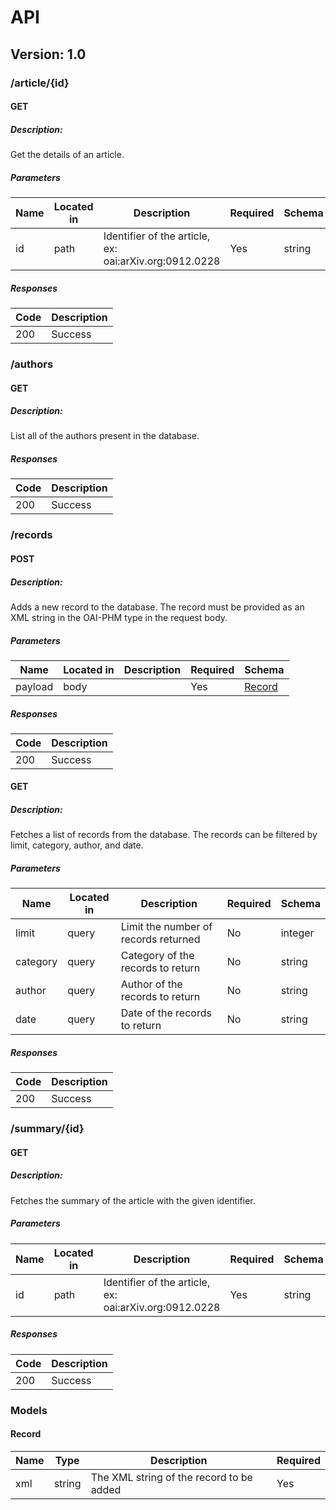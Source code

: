 # API
## Version: 1.0

### /article/{id}

#### GET
##### Description:

Get the details of an article.

##### Parameters

| Name | Located in | Description                                            | Required | Schema |
| ---- | ---------- | ------------------------------------------------------ | -------- | ------ |
| id   | path       | Identifier of the article, ex: oai:arXiv.org:0912.0228 | Yes      | string |

##### Responses

| Code | Description |
| ---- | ----------- |
| 200  | Success     |

### /authors

#### GET
##### Description:

List all of the authors present in the database.

##### Responses

| Code | Description |
| ---- | ----------- |
| 200  | Success     |

### /records

#### POST
##### Description:

Adds a new record to the database. The record must be provided as an XML string in the OAI-PHM type in the request body.

##### Parameters

| Name    | Located in | Description | Required | Schema            |
| ------- | ---------- | ----------- | -------- | ----------------- |
| payload | body       |             | Yes      | [Record](#Record) |

##### Responses

| Code | Description |
| ---- | ----------- |
| 200  | Success     |

#### GET
##### Description:

Fetches a list of records from the database. The records can be filtered by limit, category, author, and date.

##### Parameters

| Name     | Located in | Description                          | Required | Schema  |
| -------- | ---------- | ------------------------------------ | -------- | ------- |
| limit    | query      | Limit the number of records returned | No       | integer |
| category | query      | Category of the records to return    | No       | string  |
| author   | query      | Author of the records to return      | No       | string  |
| date     | query      | Date of the records to return        | No       | string  |

##### Responses

| Code | Description |
| ---- | ----------- |
| 200  | Success     |

### /summary/{id}

#### GET
##### Description:

Fetches the summary of the article with the given identifier.

##### Parameters

| Name | Located in | Description                                            | Required | Schema |
| ---- | ---------- | ------------------------------------------------------ | -------- | ------ |
| id   | path       | Identifier of the article, ex: oai:arXiv.org:0912.0228 | Yes      | string |

##### Responses

| Code | Description |
| ---- | ----------- |
| 200  | Success     |

### Models


#### Record

| Name | Type   | Description                              | Required |
| ---- | ------ | ---------------------------------------- | -------- |
| xml  | string | The XML string of the record to be added | Yes      |